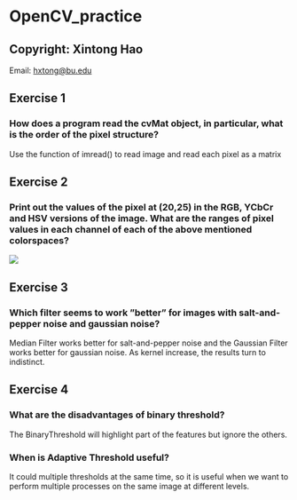 # OpenCV_practice

## Copyright: Xintong Hao
 Email: hxtong@bu.edu

## Exercise 1
### How does a program read the cvMat object, in particular, what is the order of the pixel structure?

Use the function of imread() to read image and read each pixel as a matrix

## Exercise 2
### Print out the values of the pixel at (20,25) in the RGB, YCbCr and HSV versions of the image. What are the ranges of pixel values in each channel of each of the above mentioned colorspaces?

<img src="https://github.com/XintongHao/OpenCV_practice/blob/master/excersice2/value.png" />

## Exercise 3
### Which filter seems to work ”better” for images with salt-and-pepper noise and gaussian noise?

Median Filter works better for salt-and-pepper noise and the Gaussian Filter works better for gaussian noise.
As kernel increase, the results turn to indistinct.

## Exercise 4
### What are the disadvantages of binary threshold? 

The BinaryThreshold will highlight part of the features but ignore the others.

### When is Adaptive Threshold useful?

It could multiple thresholds at the same time, so it is useful when we want to perform multiple processes on the same image at different levels.

